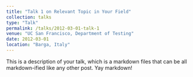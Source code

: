```yaml
---
title: "Talk 1 on Relevant Topic in Your Field"
collection: talks
type: "Talk"
permalink: /talks/2012-03-01-talk-1
venue: "UC San Francisco, Department of Testing"
date: 2012-03-01
location: "Barga, Italy"
---
```


This is a description of your talk, which is a markdown files that can be all markdown-ified like any other post. Yay markdown!
